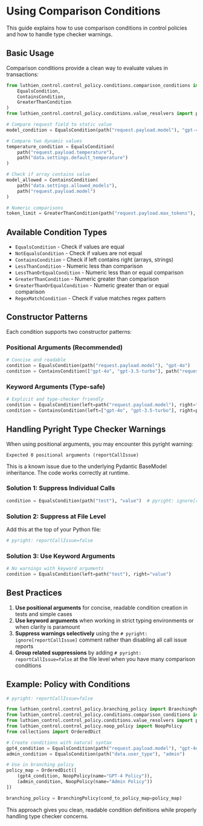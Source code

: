 # Using Comparison Conditions

This guide explains how to use comparison conditions in control policies and how to handle type checker warnings.

## Basic Usage

Comparison conditions provide a clean way to evaluate values in transactions:

```python
from luthien_control.control_policy.conditions.comparison_conditions import (
    EqualsCondition,
    ContainsCondition,
    GreaterThanCondition
)
from luthien_control.control_policy.conditions.value_resolvers import path

# Compare request field to static value
model_condition = EqualsCondition(path("request.payload.model"), "gpt-4o")

# Compare two dynamic values
temperature_condition = EqualsCondition(
    path("request.payload.temperature"), 
    path("data.settings.default_temperature")
)

# Check if array contains value
model_allowed = ContainsCondition(
    path("data.settings.allowed_models"), 
    path("request.payload.model")
)

# Numeric comparisons
token_limit = GreaterThanCondition(path("request.payload.max_tokens"), 1000)
```

## Available Condition Types

- `EqualsCondition` - Check if values are equal
- `NotEqualsCondition` - Check if values are not equal  
- `ContainsCondition` - Check if left contains right (arrays, strings)
- `LessThanCondition` - Numeric less than comparison
- `LessThanOrEqualCondition` - Numeric less than or equal comparison
- `GreaterThanCondition` - Numeric greater than comparison
- `GreaterThanOrEqualCondition` - Numeric greater than or equal comparison
- `RegexMatchCondition` - Check if value matches regex pattern

## Constructor Patterns

Each condition supports two constructor patterns:

### Positional Arguments (Recommended)
```python
# Concise and readable
condition = EqualsCondition(path("request.payload.model"), "gpt-4o")
condition = ContainsCondition(["gpt-4o", "gpt-3.5-turbo"], path("request.payload.model"))
```

### Keyword Arguments (Type-safe)
```python
# Explicit and type-checker friendly
condition = EqualsCondition(left=path("request.payload.model"), right="gpt-4o")
condition = ContainsCondition(left=["gpt-4o", "gpt-3.5-turbo"], right=path("request.payload.model"))
```

## Handling Pyright Type Checker Warnings

When using positional arguments, you may encounter this pyright warning:
```
Expected 0 positional arguments (reportCallIssue)
```

This is a known issue due to the underlying Pydantic BaseModel inheritance. The code works correctly at runtime.

### Solution 1: Suppress Individual Calls
```python
condition = EqualsCondition(path("test"), "value")  # pyright: ignore[reportCallIssue]
```

### Solution 2: Suppress at File Level
Add this at the top of your Python file:
```python
# pyright: reportCallIssue=false
```

### Solution 3: Use Keyword Arguments
```python
# No warnings with keyword arguments
condition = EqualsCondition(left=path("test"), right="value")
```

## Best Practices

1. **Use positional arguments** for concise, readable condition creation in tests and simple cases
2. **Use keyword arguments** when working in strict typing environments or when clarity is paramount
3. **Suppress warnings selectively** using the `# pyright: ignore[reportCallIssue]` comment rather than disabling all call issue reports
4. **Group related suppressions** by adding `# pyright: reportCallIssue=false` at the file level when you have many comparison conditions

## Example: Policy with Conditions

```python
# pyright: reportCallIssue=false

from luthien_control.control_policy.branching_policy import BranchingPolicy
from luthien_control.control_policy.conditions.comparison_conditions import EqualsCondition
from luthien_control.control_policy.conditions.value_resolvers import path
from luthien_control.control_policy.noop_policy import NoopPolicy
from collections import OrderedDict

# Create conditions with natural syntax
gpt4_condition = EqualsCondition(path("request.payload.model"), "gpt-4o")
admin_condition = EqualsCondition(path("data.user_type"), "admin")

# Use in branching policy
policy_map = OrderedDict([
    (gpt4_condition, NoopPolicy(name="GPT-4 Policy")),
    (admin_condition, NoopPolicy(name="Admin Policy"))
])

branching_policy = BranchingPolicy(cond_to_policy_map=policy_map)
```

This approach gives you clean, readable condition definitions while properly handling type checker concerns. 